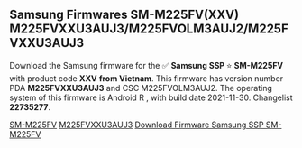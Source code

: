 <h2>Samsung Firmwares SM-M225FV(XXV) M225FVXXU3AUJ3/M225FVOLM3AUJ2/M225FVXXU3AUJ3</h2>
Download the Samsung firmware for the ✅ <strong>Samsung SSP </strong> ⭐ <strong>SM-M225FV</strong> with product code <strong>XXV</strong> <strong> from Vietnam</strong>. This firmware has version number PDA <strong>M225FVXXU3AUJ3</strong> and CSC M225FVOLM3AUJ2. The operating system of this firmware is Android R , with build date 2021-11-30. Changelist <strong>22735277</strong>.


[SM-M225FV](https://samfirm.shop/samsung/model/SM-M225FV)
[M225FVXXU3AUJ3](https://samfirm.shop/samsung/pda/M225FVXXU3AUJ3)
[Download Firmware Samsung SSP SM-M225FV](https://samfirm.shop/samsung/firmware/478685)
